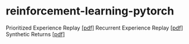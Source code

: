# reinforcement-learning-pytorch

Prioritized Experience Replay [[pdf]](https://arxiv.org/pdf/1511.05952.pdf)
Recurrent Experience Replay [[pdf]](https://openreview.net/pdf?id=r1lyTjAqYX) 
Synthetic Returns [[pdf]](https://arxiv.org/pdf/2102.12425.pdf)
